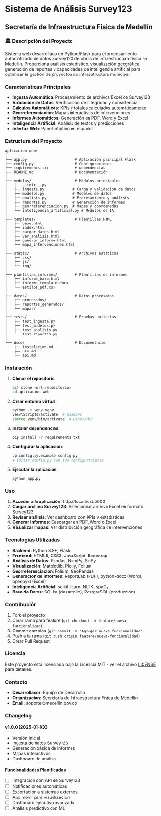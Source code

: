 # Sistema de Análisis Survey123

## Secretaría de Infraestructura Física de Medellín

### 🏛️ Descripción del Proyecto

Sistema web desarrollado en Python/Flask para el procesamiento automatizado de datos Survey123 de obras de infraestructura física en Medellín. Proporciona análisis estadístico, visualización geográfica, generación de reportes y capacidades de inteligencia artificial para optimizar la gestión de proyectos de infraestructura municipal.

### Características Principales

- **Ingesta Automática**: Procesamiento de archivos Excel de Survey123
- **Validación de Datos**: Verificación de integridad y consistencia
- **Cálculos Automáticos**: KPIs y totales calculados automáticamente
- **Georreferenciación**: Mapas interactivos de intervenciones
- **Informes Automáticos**: Generación en PDF, Word y Excel
- **Inteligencia Artificial**: Análisis de textos y predicciones
- **Interfaz Web**: Panel intuitivo en español

### Estructura del Proyecto

```
aplicacion-web/
│
├── app.py                      # Aplicación principal Flask
├── config.py                   # Configuraciones
├── requirements.txt            # Dependencias
├── README.md                   # Documentación
│
├── modulos/                    # Módulos principales
│   ├── __init__.py
│   ├── ingesta.py             # Carga y validación de datos
│   ├── modelos.py             # Modelos de datos
│   ├── analisis.py            # Procesamiento y análisis
│   ├── reportes.py            # Generación de informes
│   ├── georreferenciacion.py  # Mapas y coordenadas
│   └── inteligencia_artificial.py # Módulos de IA
│
├── templates/                  # Plantillas HTML
│   ├── base.html
│   ├── index.html
│   ├── cargar_datos.html
│   ├── ver_analisis.html
│   ├── generar_informe.html
│   └── mapa_intervenciones.html
│
├── static/                     # Archivos estáticos
│   ├── css/
│   ├── js/
│   └── img/
│
├── plantillas_informes/        # Plantillas de informes
│   ├── informe_base.html
│   ├── informe_template.docx
│   └── estilos_pdf.css
│
├── datos/                      # Datos procesados
│   ├── procesados/
│   ├── reportes_generados/
│   └── mapas/
│
├── tests/                      # Pruebas unitarias
│   ├── test_ingesta.py
│   ├── test_modelos.py
│   ├── test_analisis.py
│   └── test_reportes.py
│
└── docs/                       # Documentación
    ├── instalacion.md
    ├── uso.md
    └── api.md
```

### Instalación

1. **Clonar el repositorio**:
   ```bash
   git clone <url-repositorio>
   cd aplicacion-web
   ```

2. **Crear entorno virtual**:
   ```bash
   python -m venv venv
   venv\Scripts\activate  # Windows
   source venv/bin/activate  # Linux/Mac
   ```

3. **Instalar dependencias**:
   ```bash
   pip install -r requirements.txt
   ```

4. **Configurar la aplicación**:
   ```bash
   cp config.py.example config.py
   # Editar config.py con tus configuraciones
   ```

5. **Ejecutar la aplicación**:
   ```bash
   python app.py
   ```

### Uso

1. **Acceder a la aplicación**: http://localhost:5000
2. **Cargar archivo Survey123**: Seleccionar archivo Excel en formato Survey123
3. **Revisar análisis**: Ver dashboard con KPIs y estadísticas
4. **Generar informes**: Descargar en PDF, Word o Excel
5. **Visualizar mapas**: Ver distribución geográfica de intervenciones

### Tecnologías Utilizadas

- **Backend**: Python 3.8+, Flask
- **Frontend**: HTML5, CSS3, JavaScript, Bootstrap
- **Análisis de Datos**: Pandas, NumPy, SciPy
- **Visualización**: Matplotlib, Plotly, Folium
- **Georreferenciación**: Folium, GeoPandas
- **Generación de Informes**: ReportLab (PDF), python-docx (Word), openpyxl (Excel)
- **Inteligencia Artificial**: scikit-learn, NLTK, spaCy
- **Base de Datos**: SQLite (desarrollo), PostgreSQL (producción)

### Contribución

1. Fork el proyecto
2. Crear rama para feature (`git checkout -b feature/nueva-funcionalidad`)
3. Commit cambios (`git commit -m 'Agregar nueva funcionalidad'`)
4. Push a la rama (`git push origin feature/nueva-funcionalidad`)
5. Crear Pull Request

### Licencia

Este proyecto está licenciado bajo la Licencia MIT - ver el archivo [LICENSE](LICENSE) para detalles.

### Contacto

- **Desarrollador**: Equipo de Desarrollo
- **Organización**: Secretaría de Infraestructura Física de Medellín
- **Email**: soporte@medellin.gov.co

### Changelog

#### v1.0.0 (2025-01-XX)
- Versión inicial
- Ingesta de datos Survey123
- Generación básica de informes
- Mapas interactivos
- Dashboard de análisis

#### Funcionalidades Planificadas

- [ ] Integración con API de Survey123
- [ ] Notificaciones automáticas
- [ ] Exportación a sistemas externos
- [ ] App móvil para visualización
- [ ] Dashboard ejecutivo avanzado
- [ ] Análisis predictivo con ML
